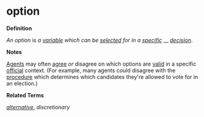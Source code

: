 # option

**Definition**

_An option_ is _a_ [_variable_](https://github.com/gcassel/Modular-Organization-Terminology/blob/master/terms/variable.md) _which can be_ [_selected_](https://github.com/gcassel/Modular-Organization-Terminology/blob/master/terms/select.md) _for in a_ [_specific_](https://github.com/gcassel/Modular-Organization-Terminology/blob/master/terms/specific.md) __ [_decision_](https://github.com/gcassel/Modular-Organization-Terminology/blob/master/terms/decide.md).

**Notes**

[Agents](https://github.com/gcassel/Modular-Organization-Terminology/blob/master/terms/agent.md) may often [agree](https://github.com/gcassel/Modular-Organization-Terminology/blob/master/terms/agree.md) _or_ disagree on which options are [valid](https://github.com/gcassel/Modular-Organization-Terminology/blob/master/terms/valid.md) in a specific [official](https://github.com/gcassel/Modular-Organization-Terminology/blob/master/terms/official.md) context. (For example, many agents could disagree with the [procedure](https://github.com/gcassel/Modular-Organization-Terminology/blob/master/terms/procedure.md) which determines which candidates they're allowed to vote for in an election.)

**Related Terms**

[_alternative_](https://github.com/gcassel/Modular-Organization-Terminology/blob/master/terms/alternative.md), _discretionary_
